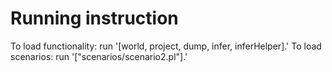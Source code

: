# Running instruction 
To load functionality: 
run '[world, project, dump, infer, inferHelper].'
To load scenarios:
run '["scenarios/scenario2.pl"].'